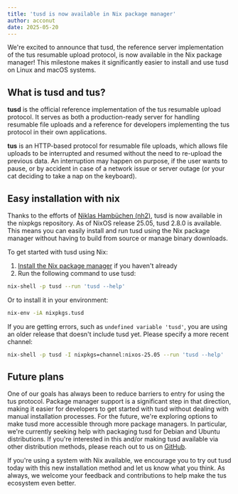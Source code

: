 ```yaml
---
title: 'tusd is now available in Nix package manager'
author: acconut
date: 2025-05-20
---
```


We're excited to announce that tusd, the reference server implementation of the
tus resumable upload protocol, is now available in the Nix package manager! This
milestone makes it significantly easier to install and use tusd on Linux and
macOS systems.

## What is tusd and tus?

**tusd** is the official reference implementation of the tus resumable upload
protocol. It serves as both a production-ready server for handling resumable
file uploads and a reference for developers implementing the tus protocol in
their own applications.

**tus** is an HTTP-based protocol for resumable file uploads, which allows file
uploads to be interrupted and resumed without the need to re-upload the previous
data. An interruption may happen on purpose, if the user wants to pause, or by
accident in case of a network issue or server outage (or your cat deciding to
take a nap on the keyboard).

## Easy installation with nix

Thanks to the efforts of [Niklas Hambüchen (nh2)](https://github.com/nh2), tusd
is now available in the nixpkgs repository. As of NixOS release 25.05, tusd
2.8.0 is available. This means you can easily install and run tusd using the Nix
package manager without having to build from source or manage binary downloads.

To get started with tusd using Nix:

1. [Install the Nix package manager](https://nixos.org/download.html) if you
   haven't already
2. Run the following command to use tusd:

```bash
nix-shell -p tusd --run 'tusd --help'
```

Or to install it in your environment:

```bash
nix-env -iA nixpkgs.tusd
```

If you are getting errors, such as `undefined variable 'tusd'`, you are using an
older release that doesn't include tusd yet. Please specify a more recent
channel:

```bash
nix-shell -p tusd -I nixpkgs=channel:nixos-25.05 --run 'tusd --help'
```

## Future plans

One of our goals has always been to reduce barriers to entry for using the tus
protocol. Package manager support is a significant step in that direction,
making it easier for developers to get started with tusd without dealing with
manual installation processes. For the future, we're exploring options to make
tusd more accessible through more package managers. In particular, we're
currently seeking help with packaging tusd for Debian and Ubuntu distributions.
If you're interested in this and/or making tusd available via other distribution
methods, please reach out to us on [GitHub](https://github.com/tus/tusd).

If you're using a system with Nix available, we encourage you to try out tusd
today with this new installation method and let us know what you think. As
always, we welcome your feedback and contributions to help make the tus
ecosystem even better.

